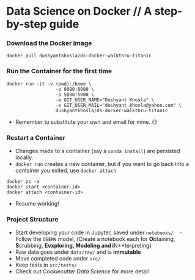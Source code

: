 # Data Science on Docker // A step-by-step guide

### Download the Docker Image

`docker pull dushyantkhosla/ds-docker-walkthru-titanic`

### Run the Container for the first time

```
docker run -it -v (pwd):/home \
                  -p 8080:8080 \
                  -p 5000:5000 \
                  -e GIT_USER_NAME="Dushyant Khosla" \
                  -e GIT_USER_MAIL="dushyant.khosla@yahoo.com" \
                  dushyantkhosla/ds-docker-walkthru-titanic
```
- Remember to substitute your own and email for mine. 😏

### Restart a Container

- Changes made to a container (say a `conda install`) are persisted locally.
- `docker run` creates a new container, but if you want to go back into a container you exited, use `docker attach`

```
docker ps -a
docker start <container-id>
docker attach <container-id>
```

- Resume working!

### Project Structure

- Start developing your code in Jupyter, saved under `notebooks/`
    - Follow the `OSEMN` model, (Create a notebook each for **O**btaining, **S**crubbing, **Evxploring, **M**odeling and i**N**terpreting)
- Raw data goes under `data/raw/` and is **immutable**
- Move completed code under `src/`
- Keep tests in `src/tests/`
- Check out *Cookiecutter Data Science* for more detail
